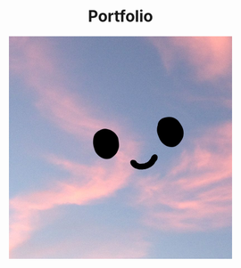 <div align="center">
  <h1>Portfolio</h1>
  <p><img src="https://github.com/amlgnc/portfolio/blob/main/data/retroBloby.png" width="400" height="400" /></p>
</div>
